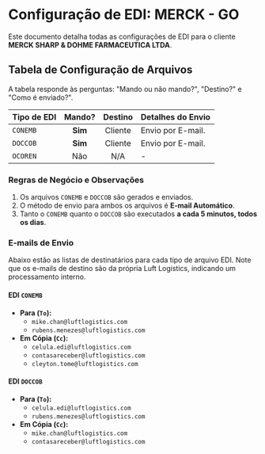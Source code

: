 # Configuração de EDI: MERCK - GO

Este documento detalha todas as configurações de EDI para o cliente **MERCK SHARP & DOHME FARMACEUTICA LTDA**.

## Tabela de Configuração de Arquivos

A tabela responde às perguntas: "Mando ou não mando?", "Destino?" e "Como é enviado?".

| Tipo de EDI | Mando? | Destino | Detalhes do Envio |
| :---------- | :----: | :-------: | :--------------------------------------------------- |
| `CONEMB`    | **Sim**| Cliente   | Envio por E-mail.|
| `DOCCOB`    | **Sim**| Cliente   | Envio por E-mail.|
| `OCOREN`    | Não    | N/A       | - |

### Regras de Negócio e Observações
1.  Os arquivos `CONEMB` e `DOCCOB` são gerados e enviados.
2.  O método de envio para ambos os arquivos é **E-mail Automático**.
3.  Tanto o `CONEMB` quanto o `DOCCOB` são executados **a cada 5 minutos, todos os dias**.

### E-mails de Envio
<div id="emails-de-envio"></div>

Abaixo estão as listas de destinatários para cada tipo de arquivo EDI. Note que os e-mails de destino são da própria Luft Logistics, indicando um processamento interno.

#### **EDI `CONEMB`**
* **Para (`To`):**
    * `mike.chan@luftlogistics.com`
    * `rubens.menezes@luftlogistics.com`
* **Em Cópia (`Cc`):**
    * `celula.edi@luftlogistics.com`
    * `contasareceber@luftlogistics.com`
    * `cleyton.tome@luftlogistics.com`

#### **EDI `DOCCOB`**
* **Para (`To`):**
    * `celula.edi@luftlogistics.com`
    * `rubens.menezes@luftlogistics.com`
* **Em Cópia (`Cc`):**
    * `mike.chan@luftlogistics.com`
    * `contasareceber@luftlogistics.com`